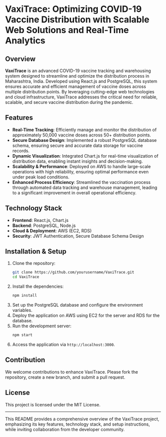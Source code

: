 # VaxiTrace: Optimizing COVID-19 Vaccine Distribution with Scalable Web Solutions and Real-Time Analytics

## Overview
**VaxiTrace** is an advanced COVID-19 vaccine tracking and warehousing system designed to streamline and optimize the distribution process in Maharashtra, India. Developed using React.js and PostgreSQL, this system ensures accurate and efficient management of vaccine doses across multiple distribution points. By leveraging cutting-edge web technologies and cloud infrastructure, VaxiTrace addresses the critical need for reliable, scalable, and secure vaccine distribution during the pandemic.

## Features
- **Real-Time Tracking**: Efficiently manage and monitor the distribution of approximately 50,000 vaccine doses across 50+ distribution points.
- **Secure Database Design**: Implemented a robust PostgreSQL database schema, ensuring secure and accurate data storage for vaccine records.
- **Dynamic Visualization**: Integrated Chart.js for real-time visualization of distribution data, enabling instant insights and decision-making.
- **Scalability & Performance**: Deployed on AWS to handle large-scale operations with high reliability, ensuring optimal performance even under peak load conditions.
- **Enhanced Process Efficiency**: Streamlined the vaccination process through automated data tracking and warehouse management, leading to a significant improvement in overall operational efficiency.

## Technology Stack
- **Frontend**: React.js, Chart.js
- **Backend**: PostgreSQL, Node.js
- **Cloud & Deployment**: AWS (EC2, RDS)
- **Security**: JWT Authentication, Secure Database Schema Design

## Installation & Setup
1. Clone the repository:
   ```bash
   git clone https://github.com/yourusername/VaxiTrace.git
   cd VaxiTrace
   ```
2. Install the dependencies:
   ```bash
   npm install
   ```
3. Set up the PostgreSQL database and configure the environment variables.
4. Deploy the application on AWS using EC2 for the server and RDS for the database.
5. Run the development server:
   ```bash
   npm start
   ```
6. Access the application via `http://localhost:3000`.

## Contribution
We welcome contributions to enhance VaxiTrace. Please fork the repository, create a new branch, and submit a pull request.

## License
This project is licensed under the MIT License.

---

This README provides a comprehensive overview of the VaxiTrace project, emphasizing its key features, technology stack, and setup instructions, while inviting collaboration from the developer community.
